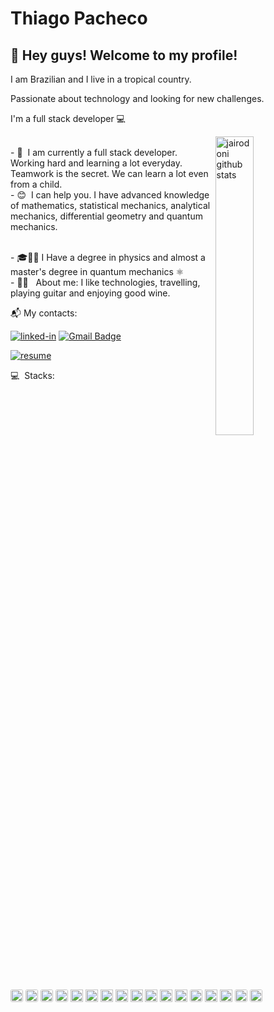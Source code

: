 
# Thiago Pacheco

## 👋 Hey guys! Welcome to my profile!

I am Brazilian and I live in a tropical country. 

Passionate about technology and looking for new challenges. 

I'm a full stack developer :computer: 

<!-- IMAGEM -->
 <img
   src="https://media0.giphy.com/media/xUA7bdpLxQhsSQdyog/giphy.gif?cid=790b761182a0214b444e4d6d5293f7e5cc7f8586862209a4&rid=giphy.gif&ct=g" 
   alt="jairodoni github stats"
   width="35%"
   align="right"
 />

 <br/> - 🚀 &nbsp;I am currently a full stack developer. Working hard and learning a lot everyday. Teamwork is the secret. We can learn a lot even from a child.
 <br/> - :blush: &nbsp;I can help you. I have advanced knowledge of mathematics, statistical mechanics, analytical mechanics, differential geometry and quantum mechanics. 


 <br/> - 🎓👨‍🎓 I Have a degree in physics and almost a master's degree in quantum mechanics ⚛️
 <br/> - 👨‍🚀 &nbsp; About me: I like technologies, travelling, playing guitar and enjoying good wine.
 <br/>
 



📬 My contacts:

[![linked-in](https://img.shields.io/badge/Linkedin_|_Thiago_Pacheco-0077B5?logo=LinkedIn&logoColor=white)](https://www.linkedin.com/in/thiago-pacheco-200a1a86/)
 [![Gmail Badge](https://img.shields.io/badge/-physics.posgrad@gmail.com-c14438?logo=Gmail&logoColor=white&link=mailto:jairo.doni97@gmail.com)](mailto:physics.posgrad@gmail.com) 

[![resume](https://img.shields.io/badge/Currículo-4285F4?logo=read-the-docs&logoColor=white)](http://buscatextual.cnpq.br/buscatextual/visualizacv.do?id=K8514386H8&tokenCaptchar=03AGdBq256F5piJ3PuJp4rzaK-LYUD3twgu5gGRfwUMzgWvjoxsRW0pYdSy6fRfL68k72Hpze8wL5pWR-h7r2ULBO2hBXdTbxQtaIbBqN9ZcxTTFXc4HlkJST_v_QdFSiw-pd4e9rc5Dwpa3dl--2_u7Or0PoDAfIOBVfLzibcfzi_HatT_rv9XBdN_1UHhcORbDkaHgmGxS08baM5qgzj1KDLGfbqvBMoS8FTsDBoIgvim1JgCsw_jc7_q-DrlddEWF7TqYGqiX4jUxwWFoXW-KoorP1jHtmJQx-3O_Qp0g4psfxxf-SVOLDBK_X6su-uRWgvgQeUZWrMUMNTJqUb8QPcjGK3YjpXuNo5GENiNNQDs9FMAkDs7IYdcd8tzT2I5jYGvoPJX45QWWBCgAtsbUFNdqFCDjSyN2nhAJiLLnh0Pf83qEhcCcvtjaYT-hHIkKCpOka_v6K62rNIKHCqLuXwCRd9B7Y_9s7LlGkovm53GFYUJ5Y6_LYwsYOG7jyMKiqA-yT7OZplLMy_L6MQl08JKed4tQL0lQ)


 
:computer: &nbsp;Stacks: 
<div style="display: inline-block">
  <code><img height="20" style="border-radius: 3px;"src="https://img.shields.io/badge/c++-%2300599C.svg?style=for-the-badge&logo=c%2B%2B&logoColor=white"></code>
  <code><img height="20" style="border-radius: 3px;" src="https://img.shields.io/badge/-Arduino-00979D?style=for-the-badge&logo=Arduino&logoColor=white"></code>
  <code><img height="20" style="border-radius: 3px;"  src="https://img.shields.io/badge/shell_script-%23121011.svg?style=for-the-badge&logo=gnu-bash&logoColor=white)"></code>
  <code><img height="20" style="border-radius: 3px;"src="https://img.shields.io/badge/python-3670A0?style=for-the-badge&logo=python&logoColor=ffdd54"></code>
  <code><img height="20" src="https://img.shields.io/badge/JavaScript-222222?style=style=flat&&logo=javascript&logoColor=F7DF1E"></code>
  <code><img height="20" src="https://img.shields.io/badge/TypeScript-007ACC?style=flat&&logo=typescript&logoColor=white"></code>
  <code><img height="20" src="https://img.shields.io/badge/Node.js-43853D?style=flat&logo=node.js&logoColor=white"></code>
  <code><img height="20" src="https://img.shields.io/badge/nestjs-%23E0234E.svg?style=for-the-badge&logo=nestjs&logoColor=white"></code>
  <code><img height="20" src="https://img.shields.io/badge/Prisma-3982CE?style=for-the-badge&logo=Prisma&logoColor=white"></code>
  <code><img height="20" src="https://img.shields.io/badge/-HTML5-E34F26?style=flat&logo=html5&logoColor=white"></code>
  <code><img height="20" src="https://img.shields.io/badge/CSS3-1572B6?style=flat&logo=css3&logoColor=white"></code>
  <code><img height="20" src="https://img.shields.io/badge/Sass-CC6699?style=flat&logo=sass&logoColor=white"></code>
  <code><img style="border-radius: 3px;"  height="20" src="https://img.shields.io/badge/styled--components-DB7093?style=for-the-badge&logo=styled-components&logoColor=white"></code>
  <code><img height="20" src="https://img.shields.io/badge/React-20232A?style=flat&&logo=react&logoColor=61DAFB"></code>
  <code><img height="20" src="https://img.shields.io/badge/React_Native-20232A?style=flat&logo=react&logoColor=61DAFB"></code>
  <code><img style="border-radius: 3px;"  height="20" src="https://img.shields.io/badge/Next-black?style=for-the-badge&logo=next.js&logoColor=white"></code>
  <code><img height="20" style="border-radius: 3px;" src="https://img.shields.io/badge/chakra-%234ED1C5.svg?style=for-the-badge&logo=chakraui&logoColor=white"></code>
</div>

##

 
 

 
<!-- ![Snake animation](https://github.com/jairodoni/jairodoni/blob/output/github-contribution-grid-snake.svg) -->
 

 <!-- <br/> :computer: &nbsp; Minha stack: ReactJS, Node.js, React Native & CSS. --> 
 <!-- ![Anurag's GitHub stats](https://github-readme-stats.vercel.app/api?username=jairodoni&theme=nightowl&show_icons=true&locale=pt-br&hide=issues)-->

 
 <!-- <br/> 💬 &nbsp; Entre em contato comigo: [![Linkedin Badge](https://img.shields.io/badge/-JairoDoni-blue?style=flat-square&logo=Linkedin&logoColor=white&link=https://www.linkedin.com/in/jairodoni/)](https://www.linkedin.com/in/jairodoni/) 
 | 
 [![Gmail Badge](https://img.shields.io/badge/-jairo.doni97@gmail.com-c14438?style=flat-square&logo=Gmail&logoColor=white&link=mailto:jairo.doni97@gmail.com)](mailto:jairo.doni97@gmail.com) -->
 
<!--  <img src="https://raw.githubusercontent.com/iampavangandhi/iampavangandhi/master/gifs/Hi.gif" width="30px">  -->
 
